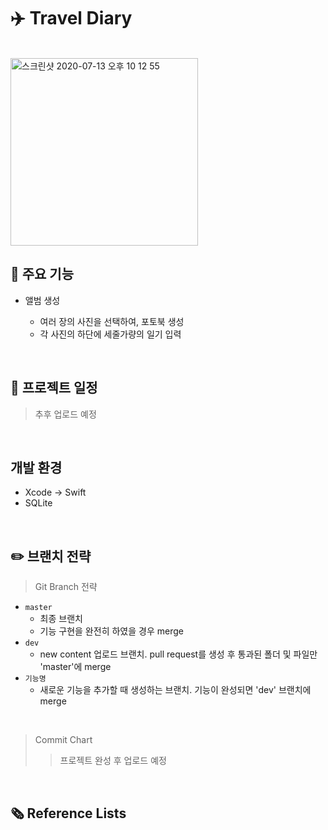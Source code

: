 #  ✈️ Travel Diary
<br/>
<img width="300" alt="스크린샷 2020-07-13 오후 10 12 55" src="https://user-images.githubusercontent.com/39258902/87314900-c8855380-c55e-11ea-8718-896fefab8133.png">
<br/>

## 📍 주요 기능	

- 앨범 생성

  - 여러 장의 사진을 선택하여,  포토북 생성
  - 각 사진의 하단에 세줄가량의 일기 입력

<br/>



## 📅 프로젝트 일정

> 추후 업로드 예정

<br/>

## 개발 환경

- Xcode -> Swift
- SQLite

<br/>



## ✏️  브랜치 전략

> Git Branch 전략

- ` master `
  - 최종 브랜치
  - 기능 구현을 완전히 하였을 경우 merge
- ` dev `
  * new content 업로드 브랜치. pull request를 생성 후 통과된 폴더 및 파일만 'master'에 merge
 - ` 기능명 `
   * 새로운 기능을 추가할 때 생성하는 브랜치. 기능이 완성되면 'dev' 브랜치에 merge

<br/>

> Commit Chart
>
>  > 프로젝트 완성 후 업로드 예정

<br/>





## 🗞  Reference Lists


